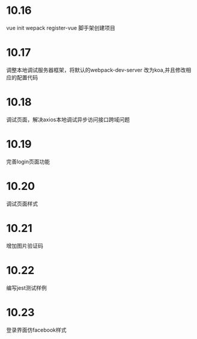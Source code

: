 # 10.16
vue init wepack register-vue 脚手架创建项目
# 10.17
调整本地调试服务器框架，将默认的webpack-dev-server 改为koa,并且修改相应的配置代码
# 10.18
调试页面，解决axios本地调试异步访问接口跨域问题
# 10.19
完善login页面功能
# 10.20
调试页面样式
# 10.21
增加图片验证码
# 10.22
编写jest测试样例
# 10.23
登录界面仿facebook样式
